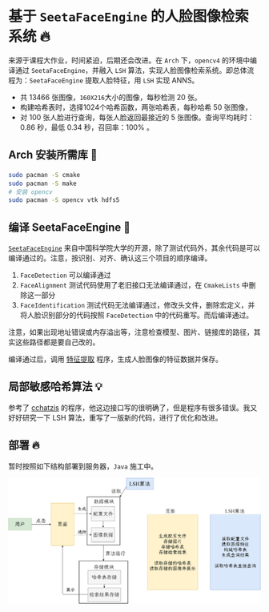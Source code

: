 # 基于 `SeetaFaceEngine` 的人脸图像检索系统 :fire:

来源于课程大作业，时间紧迫，后期还会改进。在 `Arch` 下，`opencv4` 的环境中编译通过 `SeetaFaceEngine`，并融入 `LSH` 算法，实现人脸图像检索系统。即总体流程为：`SeetaFaceEngine` 提取人脸特征，用 `LSH` 实现 ANNS。

- 共 13466 张图像，`160X216`大小的图像，每秒检测 20 张。
- 构建哈希表时，选择1024个哈希函数，两张哈希表，每秒哈希 50 张图像，
- 对 100 张人脸进行查询，每张人脸返回最接近的 5 张图像。查询平均耗时：0.86 秒，最低 0.34 秒，召回率：100% 。

## Arch 安装所需库 :rocket:

```sh
sudo pacman -S cmake
sudo pacman -S make
# 安装 opencv
sudo pacman -S opencv vtk hdfs5
```

## 编译 SeetaFaceEngine :bell:

[`SeetaFaceEngine`](https://github.com/seetaface/SeetaFaceEngine) 来自中国科学院大学的开源，除了测试代码外，其余代码是可以编译通过的。注意，按识别、对齐、确认这三个项目的顺序编译。

1. `FaceDetection` 可以编译通过
2. `FaceAlignment` 测试代码使用了老旧接口无法编译通过，在 `CmakeLists` 中删除这一部分
3. `FaceIdentification` 测试代码无法编译通过，修改头文件，删除宏定义，并将人脸识别部分的代码按照 `FaceDetection` 中的代码重写。而后编译通过。

注意，如果出现地址错误或内存溢出等，注意检查模型、图片、链接库的路径，其实这些路径都是要自己改的。

编译通过后，调用 [特征提取](https://github.com/muyuuuu/SeetaFace-Retri/blob/main/FaceIdentification/src/test/face_image_extract.cpp) 程序，生成人脸图像的特征数据并保存。 

## 局部敏感哈希算法 :bulb:

参考了 [cchatzis](https://github.com/cchatzis/Nearest-Neighbour-LSH) 的程序，他这边接口写的很明确了，但是程序有很多错误。我又好好研究一下 LSH 算法，重写了一版新的代码，进行了优化和改进。

## 部署 :fire:

暂时按照如下结构部署到服务器，`Java` 施工中。

![](doc/module.png)